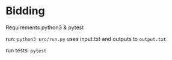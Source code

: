 # Bidding

Requirements python3 & pytest

run: `python3 src/run.py` uses input.txt and outputs to `output.txt`

run tests: `pytest`
